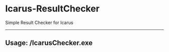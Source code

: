 # Icarus-ResultChecker
Simple Result Checker for Icarus
<hr>
<h2>
Usage: <path>/IcarusChecker.exe <username> <password>
</h2>
